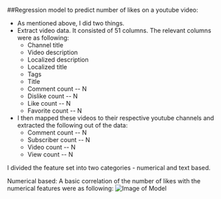 ##Regression model to predict number of likes on a youtube video:
* As mentioned above, I did two things.
* Extract video data. It consisted of 51 columns. The relevant columns were as following:
  * Channel title
  * Video description
  * Localized description
  * Localized title
  * Tags
  * Title
  * Comment count -- N
  * Dislike count -- N
  * Like count -- N
  * Favorite count -- N
* I then mapped these videos to their respective youtube channels and extracted the following out of the data:
  * Comment count -- N
  * Subscriber count -- N
  * Video count -- N
  * View count  -- N

I divided the feature set into two categories - numerical and text based. 

Numerical based:
A basic correlation of the number of likes with the numerical features were as following:
![Image of Model](task-challenge/predictor/Capture1.PNG)
